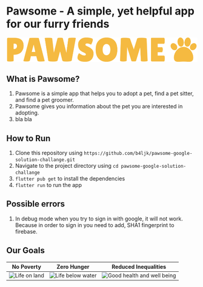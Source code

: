# Pawsome - A simple, yet helpful app for our furry friends

<a href="https://github.com/b4ljk/pawsome-google-solution-challange">
    <img src="https://raw.githubusercontent.com/b4ljk/pawsome-google-solution-challange/main/assets/images/logo.png" alt="Logo">
</a>

## What is Pawsome?

1. Pawsome is a simple app that helps you to adopt a pet, find a pet sitter, and find a pet groomer.
2. Pawsome gives you information about the pet you are interested in adopting.
3. bla bla

## How to Run

1. Clone this repository using `https://github.com/b4ljk/pawsome-google-solution-challange.git`
2. Navigate to the project directory using `cd pawsome-google-solution-challange`
3. `flutter pub get` to install the dependencies
4. `flutter run` to run the app

## Possible errors

1. In debug mode when you try to sign in with google, it will not work. Because
in order to sign in you need to add, SHA1 fingerprint to firebase.

## Our Goals

No Poverty               | Zero Hunger             |  Reduced Inequalities
:-------------------------:|:-------------------------:|:-------------------------:
![Life on land](https://developers.google.com/static/community/images/gdsc-solution-challenge/goal-15_480.png)|![Life below water](https://developers.google.com/static/community/images/gdsc-solution-challenge/goal-14_480.png)|![Good health and well being](https://developers.google.com/static/community/images/gdsc-solution-challenge/goal-03_480.png)
